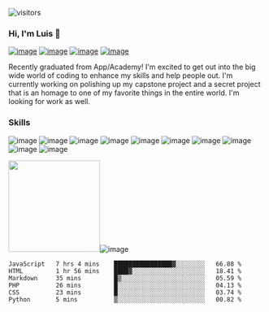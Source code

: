 ![visitors](https://visitor-badge.glitch.me/badge?page_id=${stuffy-doll}.${Stuffy-Doll})

### Hi, I'm Luis 👋

[![image](https://img.shields.io/badge/LinkedIn-0077B5?style=for-the-badge&logo=linkedin&logoColor=white)](https://www.linkedin.com/in/luis-sanchez-porras/)
[![image](https://img.shields.io/badge/Discord-5865F2?style=for-the-badge&logo=discord&logoColor=white)](https://www.discordapp.com/users/366358548244070411)
[![image](https://img.shields.io/badge/Twitter-1DA1F2?style=for-the-badge&logo=twitter&logoColor=white)](https://twitter.com/stuffy_doll_dev)
[![image](https://img.shields.io/badge/Instagram-E4405F?style=for-the-badge&logo=instagram&logoColor=white)](https://www.instagram.com/hey.crab.man/)

Recently graduated from App/Academy! I'm excited to get out into the big wide world of coding to enhance my skills and help people out. I'm currently working on polishing up my capstone project and a secret project that is an homage to one of my favorite things in the entire world. I'm looking for work as well.

### Skills
![image](https://img.shields.io/badge/JavaScript-323330?style=for-the-badge&logo=javascript&logoColor=F7DF1E)
![image](https://img.shields.io/badge/Python-FFD43B?style=for-the-badge&logo=python&logoColor=blue)
![image](https://img.shields.io/badge/json-5E5C5C?style=for-the-badge&logo=json&logoColor=white)
![image](https://img.shields.io/badge/React-20232A?style=for-the-badge&logo=react&logoColor=61DAFB)
![image](https://img.shields.io/badge/Redux-593D88?style=for-the-badge&logo=redux&logoColor=white)
![image](https://img.shields.io/badge/Flask-000000?style=for-the-badge&logo=flask&logoColor=white)
![image](https://img.shields.io/badge/Express.js-000000?style=for-the-badge&logo=express&logoColor=white)
![image](https://img.shields.io/badge/Sequelize-52B0E7?style=for-the-badge&logo=Sequelize&logoColor=white)
![image](https://img.shields.io/badge/HTML5-E34F26?style=for-the-badge&logo=html5&logoColor=white)
![image](https://img.shields.io/badge/CSS3-1572B6?style=for-the-badge&logo=css3&logoColor=white)

<img height="180em" src="https://github-readme-stats.vercel.app/api?username=stuffy-doll&show_icons=true&hide_border=true&&count_private=true&include_all_commits=true" />![image](https://github-readme-stats.vercel.app/api/top-langs/?username=stuffy-doll)

<!--START_SECTION:waka-->

```text
JavaScript   7 hrs 4 mins    ████████████████▓░░░░░░░░   66.88 %
HTML         1 hr 56 mins    ████▓░░░░░░░░░░░░░░░░░░░░   18.41 %
Markdown     35 mins         █▒░░░░░░░░░░░░░░░░░░░░░░░   05.59 %
PHP          26 mins         █░░░░░░░░░░░░░░░░░░░░░░░░   04.13 %
CSS          23 mins         █░░░░░░░░░░░░░░░░░░░░░░░░   03.74 %
Python       5 mins          ▒░░░░░░░░░░░░░░░░░░░░░░░░   00.82 %
```

<!--END_SECTION:waka-->

<!--
**stuffy-doll/Stuffy-Doll** is a ✨ _special_ ✨ repository because its `README.md` (this file) appears on your GitHub profile.

Here are some ideas to get you started:

- 🔭 I’m currently working on ...
- 🌱 I’m currently learning ...
- 👯 I’m looking to collaborate on ...
- 🤔 I’m looking for help with ...
- 💬 Ask me about ...
- 📫 How to reach me: ...
- 😄 Pronouns: ...
- ⚡ Fun fact: ...
-->
